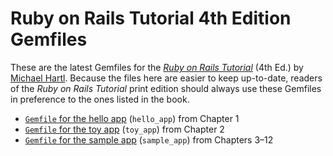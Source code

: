 # Ruby on Rails Tutorial 4th Edition Gemfiles

These are the latest Gemfiles for the [*Ruby on Rails Tutorial*](http://railstutorial.org/book) (4th Ed.) by [Michael Hartl](http://michaelhartl.com/). Because the files here are easier to keep up-to-date, readers of the *Ruby on Rails Tutorial* print edition should always use these Gemfiles in preference to the ones listed in the book.

* [`Gemfile` for the hello app](https://github.com/mhartl/rails_tutorial_4th_edition_gemfiles/blob/master/hello_app/Gemfile) (`hello_app`) from Chapter 1
* [`Gemfile` for the toy app](https://github.com/mhartl/rails_tutorial_4th_edition_gemfiles/blob/master/toy_app/Gemfile) (`toy_app`) from Chapter 2
* [`Gemfile` for the sample app](https://github.com/mhartl/rails_tutorial_4th_edition_gemfiles/blob/master/sample_app/Gemfile) (`sample_app`) from Chapters 3–12
